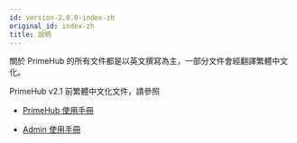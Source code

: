 ```yaml
---
id: version-2.0.0-index-zh
original_id: index-zh
title: 說明
---
```


關於 PrimeHub 的所有文件都是以英文撰寫為主，一部分文件會經翻譯繁體中文化。

PrimeHub v2.1 前繁體中文化文件，請參照 

+ [PrimeHub 使用手冊](https://infuseai.zendesk.com/hc/en-us/sections/360004505631-PrimeHub-%E4%BD%BF%E7%94%A8%E6%89%8B%E5%86%8A)

+ [Admin 使用手冊](https://infuseai.zendesk.com/hc/en-us/sections/360004467932-Admin-%E4%BD%BF%E7%94%A8%E6%89%8B%E5%86%8A)